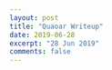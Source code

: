 ```yaml
---
layout: post
title: "Quaoar Writeup"
date: 2019-06-28
excerpt: "28 Jun 2019"
comments: false
---
```


